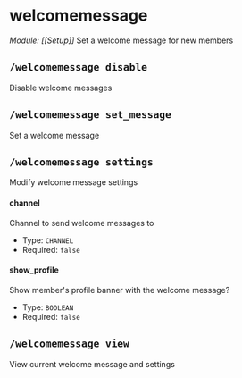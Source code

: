 # welcomemessage
*Module: [[Setup]]*
Set a welcome message for new members
## `/welcomemessage disable`
Disable welcome messages

## `/welcomemessage set_message`
Set a welcome message

## `/welcomemessage settings`
Modify welcome message settings
#### channel
Channel to send welcome messages to
- Type: `CHANNEL`
- Required: `false`
#### show_profile
Show member's profile banner with the welcome message?
- Type: `BOOLEAN`
- Required: `false`
## `/welcomemessage view`
View current welcome message and settings
